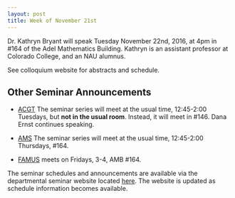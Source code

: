 ```yaml
---
layout: post
title: Week of November 21st
---
```

Dr. Kathryn Bryant will speak Tuesday November 22nd, 2016, at 4pm in #164 
of the Adel Mathematics Building.
Kathryn is an assistant professor at Colorado College, and an NAU alumnus.

See colloquium website for abstracts and schedule.

## Other Seminar Announcements ##

- [ACGT](acgtFall2016) The seminar series will meet at the usual time, 12:45-2:00 Tuesdays, 
   but <strong>not in the usual room</strong>.  Instead, it will meet in #146.
	Dana Ernst continues speaking.
    
- [AMS](amsFall2016) The seminar series will meet at the usual time, 12:45-2:00 Thursdays, 
   #164. 

- [FAMUS](famusFall2016) meets on Fridays, 3-4, AMB #164. 

The seminar schedules and announcements are available via the departmental seminar 
website located [here](http://naumathstat.github.io/seminars).
The website is updated as  schedule information becomes available.
